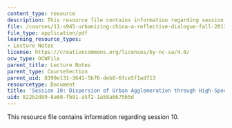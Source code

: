 ```yaml
---
content_type: resource
description: This resource file contains information regarding session 10.
file: /courses/11-s945-urbanizing-china-a-reflective-dialogue-fall-2013/822b2d898a60fb91a5f21a58a6675b5d_MIT11_S945F13_Session10.pdf
file_type: application/pdf
learning_resource_types:
- Lecture Notes
license: https://creativecommons.org/licenses/by-nc-sa/4.0/
ocw_type: OCWFile
parent_title: Lecture Notes
parent_type: CourseSection
parent_uid: 8399e131-3641-5b76-deb8-6fce5f1ad713
resourcetype: Document
title: 'Session 10: Dispersion of Urban Agglomeration through High-Speed Rail'
uid: 822b2d89-8a60-fb91-a5f2-1a58a6675b5d
---
```

This resource file contains information regarding session 10.